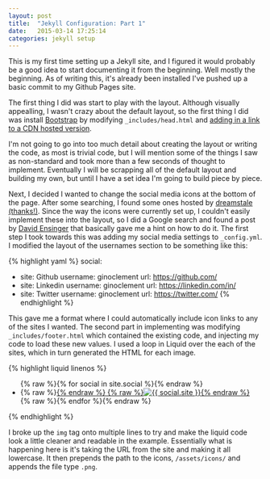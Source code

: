 ```yaml
---
layout: post
title:  "Jekyll Configuration: Part 1"
date:   2015-03-14 17:25:14
categories: jekyll setup
---
```

This is my first time setting up a Jekyll site, and I figured it would probably be a good idea to start documenting it from the beginning. Well mostly the beginning. As of writing this, it's already been installed I've pushed up a basic commit to my Github Pages site.

The first thing I did was start to play with the layout. Although visually appealling, I wasn't crazy about the default layout, so the first thing I did was install [Bootstrap][bootstrap] by modifying `_includes/head.html` and [adding in a link to a CDN hosted version][bootstrap-cdn].

I'm not going to go into too much detail about creating the layout or writing the code, as most is trivial code, but I will mention some of the things I saw as non-standard and took more than a few seconds of thought to implement. Eventually I will be scrapping all of the default layout and building my own, but until I have a set idea I'm going to build piece by piece.

Next, I decided I wanted to change the social media icons at the bottom of the page. After some searching, I found some ones hosted by [dreamstale (thanks!)][dreamstale]. Since the way the icons were currently set up, I couldn't easily implement these into the layout, so I did a Google search and found a post by [David Ensinger][davidensinger] that basically gave me a hint on how to do it. The first step I took towards this was adding my social media settings to `_config.yml`. I modified the layout of the usernames section to be something like this:

{% highlight yaml %}
social:
  - site: Github
    username: ginoclement
    url: https://github.com/
  - site: Linkedin
    username: ginoclement
    url: https://linkedin.com/in/
  - site: Twitter
    username: ginoclement
    url: https://twitter.com/
{% endhighlight %}

This gave me a format where I could automatically include icon links to any of the sites I wanted. The second part in implementing was modifying `_includes/footer.html` which contained the existing code, and injecting my code to load these new values. I used a loop in Liquid over the each of the sites, which in turn generated the HTML for each image.

{% highlight liquid linenos %}
<ul class="social-media-list list-inline">
  {% raw %}{% for social in site.social %}{% endraw %}
    <li>
      {% raw %}<a href="{{social.url}}{{social.username}}">{% endraw %}
        {% raw %}<img src="{{ social.site  | downcase 
                                  | prepend: '/assets/icons/' 
                                  | append: '.png' }}" 
             alt="{{ social.site }}" />{% endraw %}
      </a>
    </li>
  {% raw %}{% endfor %}{% endraw %}
</ul>
{% endhighlight %}

I broke up the `img` tag onto multiple lines to try and make the liquid code look a little cleaner and readable in the example. Essentially what is happening here is it's taking the URL from the site and making it all lowercase. It then prepends the path to the icons, `/assets/icons/` and appends the file type `.png`. 

[bootstrap]:      http://getbootstrap.com/
[bootstrap-cdn]:  http://getbootstrap.com/getting-started/#download-cdn
[dreamstale]:     http://www.dreamstale.com/free-download-72-vector-social-media-icons/
[davidensinger]:  http://davidensinger.com/2014/11/how-to-dynamically-include-svgs-inline-with-jekyll/ 
